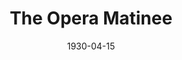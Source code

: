 ---
title: The Opera Matinee
date: 1930-04-15
closing_date:
layout: productions
featured_image:
image_caption:
image_credit:
playbill:
Theatre: Theatre Jacksonville
show_details:
- Playwright: Alice Gerstenberg
cast:
- Sheila: Anne Emmeline Overstreet
- Narcissa: Maye Elizabeth Mackinnon
- Edith: Beneva Flowers
- Sydney: Eleanor Harris
- Mrs. Harrison: Irene Kirbo
- Mrs. Lysander: Maude Mickl
- Mrs. Murphy: Marie G. Copp
- Countess Jerabek: Laurine Goffin
- Mrs. Casper: Vera Holmes Sellers
- Mrs. Gardiner: Harriet Gale Cull
- Mrs. Kennedy: Olivia Fitzgerald
- Mrs. Voil: Olive Rosenquist
- Times Reporter: Mary Willcox Rowland
- Post Reporter: Rose Maza
crew:
- Director: Daisy Bowden Stephens
- Props:
  - Jeannette Grether Borum
  - John Richard Grether
- Usher:
  - J.F. Bryan
  - Lawrence Cusic
- Box Occupant:
  - Erma Pickett
  - Ernestine Tyler
  - Ethel Stearns
  - Florence Axtell
understudies:
orchestra:
external_links:
---